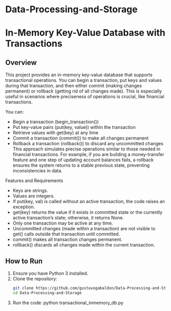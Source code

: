 # Data-Processing-and-Storage

# In-Memory Key-Value Database with Transactions

## Overview
This project provides an in-memory key-value database that supports transactional operations. You can begin a transaction, put keys and values during that transaction, and then either commit (making changes permanent) or rollback (getting rid of all changes made). This is especially useful in scenarios where preciseness of operations is crucial, like financial transactions.

You can:

- Begin a transaction (begin_transaction())
- Put key-value pairs (put(key, value)) within the transaction
- Retrieve values with get(key) at any time
- Commit a transaction (commit()) to make all changes permanent
- Rollback a transaction (rollback()) to discard any uncommitted changes
This approach simulates precise operations similar to those needed in financial transactions. For example, if you are building a money-transfer feature and one step of updating account balances fails, a rollback ensures the system returns to a stable previous state, preventing inconsistencies in data.

Features and Requirements
- Keys are strings.
- Values are integers.
- If put(key, val) is called without an active transaction, the code raises an exception.
- get(key) returns the value if it exists in committed state or the currently active transaction’s state; otherwise, it returns None.
- Only one transaction may be active at any time.
- Uncommitted changes (made within a transaction) are not visible to get() calls outside that transaction until committed.
- commit() makes all transaction changes permanent.
- rollback() discards all changes made within the current transaction.

## How to Run
1. Ensure you have Python 3 installed.
2. Clone the repository:  
   ```bash
   git clone https://github.com/gustavogabaldon/Data-Processing-and-Storage.git
   cd Data-Processing-and-Storage
3. Run the code: python transactional_inmemory_db.py


